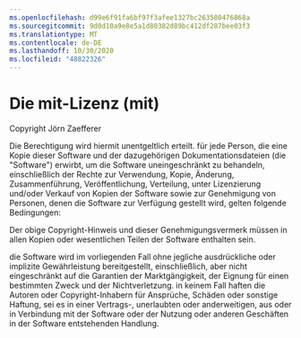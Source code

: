 ```yaml
---
ms.openlocfilehash: d99e6f91fa6bf97f3afee1327bc263580476868a
ms.sourcegitcommit: 9d0d10a9e8e5a1d80382d89bc412df287bee03f3
ms.translationtype: MT
ms.contentlocale: de-DE
ms.lasthandoff: 10/30/2020
ms.locfileid: "48822326"
---
```

<a name="the-mit-license-mit"></a>Die mit-Lizenz (mit)
=====================

Copyright Jörn Zaefferer

Die Berechtigung wird hiermit unentgeltlich erteilt. für jede Person, die eine Kopie dieser Software und der dazugehörigen Dokumentationsdateien (die "Software") erwirbt, um die Software uneingeschränkt zu behandeln, einschließlich der Rechte zur Verwendung, Kopie, Änderung, Zusammenführung, Veröffentlichung, Verteilung, unter Lizenzierung und/oder Verkauf von Kopien der Software sowie zur Genehmigung von Personen, denen die Software zur Verfügung gestellt wird, gelten folgende Bedingungen:

Der obige Copyright-Hinweis und dieser Genehmigungsvermerk müssen in allen Kopien oder wesentlichen Teilen der Software enthalten sein.

die Software wird im vorliegenden Fall ohne jegliche ausdrückliche oder implizite Gewährleistung bereitgestellt, einschließlich, aber nicht eingeschränkt auf die Garantien der Marktgängigkeit, der Eignung für einen bestimmten Zweck und der Nichtverletzung. in keinem Fall haften die Autoren oder Copyright-Inhabern für Ansprüche, Schäden oder sonstige Haftung, sei es in einer Vertrags-, unerlaubten oder anderweitigen, aus oder in Verbindung mit der Software oder der Nutzung oder anderen Geschäften in der Software entstehenden Handlung.
